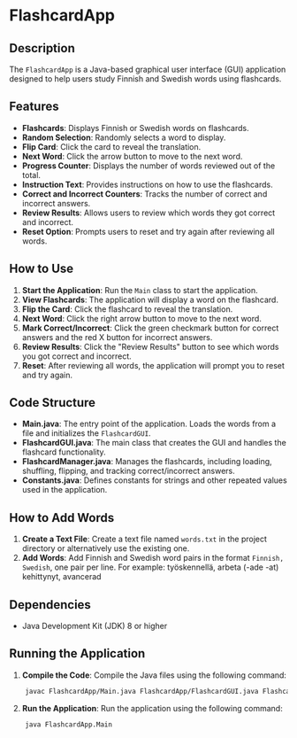 # FlashcardApp

## Description
The `FlashcardApp` is a Java-based graphical user interface (GUI) application designed to help users study Finnish and Swedish words using flashcards.

## Features
- **Flashcards**: Displays Finnish or Swedish words on flashcards.
- **Random Selection**: Randomly selects a word to display.
- **Flip Card**: Click the card to reveal the translation.
- **Next Word**: Click the arrow button to move to the next word.
- **Progress Counter**: Displays the number of words reviewed out of the total.
- **Instruction Text**: Provides instructions on how to use the flashcards.
- **Correct and Incorrect Counters**: Tracks the number of correct and incorrect answers.
- **Review Results**: Allows users to review which words they got correct and incorrect.
- **Reset Option**: Prompts users to reset and try again after reviewing all words.

## How to Use
1. **Start the Application**: Run the `Main` class to start the application.
2. **View Flashcards**: The application will display a word on the flashcard.
3. **Flip the Card**: Click the flashcard to reveal the translation.
4. **Next Word**: Click the right arrow button to move to the next word.
5. **Mark Correct/Incorrect**: Click the green checkmark button for correct answers and the red X button for incorrect answers.
6. **Review Results**: Click the "Review Results" button to see which words you got correct and incorrect.
7. **Reset**: After reviewing all words, the application will prompt you to reset and try again.

## Code Structure
- **Main.java**: The entry point of the application. Loads the words from a file and initializes the `FlashcardGUI`.
- **FlashcardGUI.java**: The main class that creates the GUI and handles the flashcard functionality.
- **FlashcardManager.java**: Manages the flashcards, including loading, shuffling, flipping, and tracking correct/incorrect answers.
- **Constants.java**: Defines constants for strings and other repeated values used in the application.

## How to Add Words
1. **Create a Text File**: Create a text file named `words.txt` in the project directory or alternatively use the existing one.
2. **Add Words**: Add Finnish and Swedish word pairs in the format `Finnish, Swedish`, one pair per line. For example:
    työskennellä, arbeta (-ade -at)
    kehittynyt, avancerad

## Dependencies
- Java Development Kit (JDK) 8 or higher

## Running the Application
1. **Compile the Code**: Compile the Java files using the following command:
```sh
    javac FlashcardApp/Main.java FlashcardApp/FlashcardGUI.java FlashcardApp/FlashcardManager.java FlashcardApp/Constants.java
```
2. **Run the Application**: Run the application using the following command:
```sh
    java FlashcardApp.Main
```
